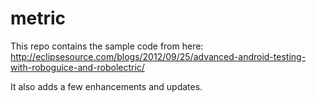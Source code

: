 metric
======

This repo contains the sample code from here:
http://eclipsesource.com/blogs/2012/09/25/advanced-android-testing-with-roboguice-and-robolectric/

It also adds a few enhancements and updates.
